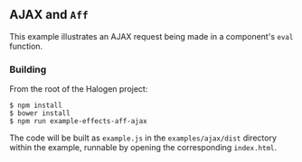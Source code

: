 ## AJAX and `Aff`

This example illustrates an AJAX request being made in a component's `eval` function.

### Building

From the root of the Halogen project:

```
$ npm install
$ bower install
$ npm run example-effects-aff-ajax
```

The code will be built as `example.js` in the `examples/ajax/dist` directory within the example, runnable by opening the corresponding `index.html`.
